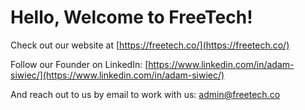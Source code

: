 # Hello, Welcome to FreeTech!


Check out our website at [https://freetech.co/](https://freetech.co/)


Follow our Founder on LinkedIn: [https://www.linkedin.com/in/adam-siwiec/](https://www.linkedin.com/in/adam-siwiec/)

And reach out to us by email to work with us: admin@freetech.co
